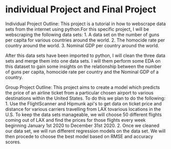 # individual Project and Final Project
Individual Project Outline:
This project is a tutorial in how to webscrape data sets from the internet using python.For this specific project, I will be webscraping the following data sets: 
    1. A data set on the number of guns per capita for various countries around the world.
    2. The homocide rate per country around the world.
    3. Nominal GDP per country around the world.
 
After this data sets have been imported to python, I will clean the three data sets and merge them into one data sets. I will them perform some EDA on this dataset to gain some insights on the relationship between the number of guns per capita, homocide rate per country and the Nominal GDP of a country.

Group Project Outline:
This project aims to create a model which predicts the price of an airline ticket from a particular chosen airport to various destinations within the United States. To do this we plan to do the following:
      1. Use the FlightScanner and Hipmunk api's to get data on ticket price and distance for various carriers travelling from LAX tovarious         locations in the U.S. To keep the data sets manageable, we will choose 50 different flights coming out of LAX and find the  prices for          those flights every week beginning January 1st 2020 to December 31st 2020.
      2. Once we cleaned our data set, we will run different regression models on the data set. We will then procede to choose the best model       based on RMSE and accuracy scores.
